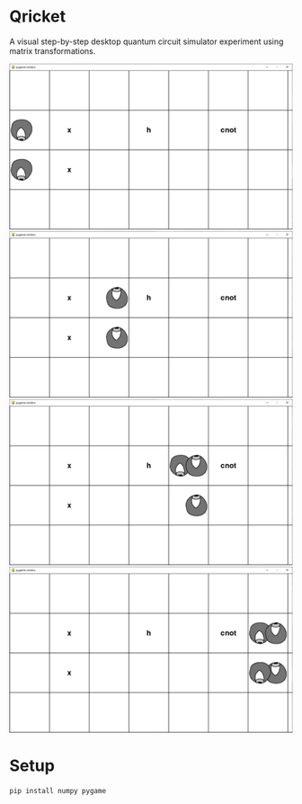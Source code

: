 # Qricket
A visual step-by-step desktop quantum circuit simulator experiment using matrix transformations.

![State 1](https://github.com/ietsnut/qricket/blob/main/1_screenshot.png?raw=true)
![State 2](https://github.com/ietsnut/qricket/blob/main/2_screenshot.png?raw=true)
![State 3](https://github.com/ietsnut/qricket/blob/main/3_screenshot.png?raw=true)
![State 4](https://github.com/ietsnut/qricket/blob/main/4_screenshot.png?raw=true)

# Setup
```sh
pip install numpy pygame
```
